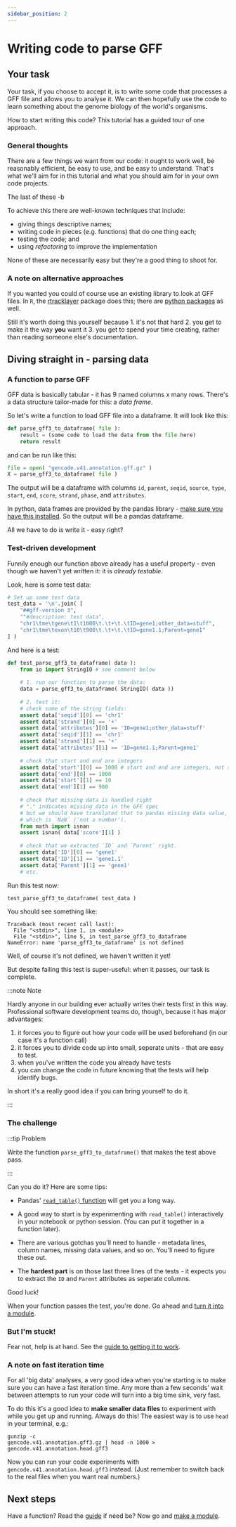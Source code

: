 ```yaml
---
sidebar_position: 2
---
```


# Writing code to parse GFF

## Your task

Your task, if you choose to accept it, is to write some code that processes a GFF file and allows you to analyse
it. We can then hopefully use the code to learn something about the genome biology of the world's organisms.

How to start writing this code? This tutorial has a guided tour of one approach.

### General thoughts

There are a few things we want from our code: it ought to work well, be reasonably efficient, be easy to use, and be easy to understand. That's what we'll aim for in this tutorial and what
you should aim for in your own code projects.

The last of these -b

To achieve this there are well-known techniques that include:

* giving things descriptive names;
* writing code in pieces (e.g. functions) that do one thing each;
* testing the code; and
* using *refactoring* to improve the implementation

None of these are necessarily easy but they're a good thing to shoot for.

### A note on alternative approaches

If you wanted you could of course use an existing library to look at GFF files. In `R`, the [rtracklayer](https://www.bioconductor.org/packages/release/bioc/html/rtracklayer.html) package
does this; there are [python packages](https://pypi.org/project/gff3/) as well.

Still it's worth doing this yourself because 1. it's not that hard 2. you get to make it the way **you** want it 3. you get to spend your time creating, rather than reading someone else's
documentation.

## Diving straight in - parsing data

### A function to parse GFF

GFF data is basically tabular - it has 9 named columns x many rows. There's a data structure tailor-made for this: a *data frame*.

So let's write a function to load GFF file into a dataframe. It will look like this:

```python
def parse_gff3_to_dataframe( file ):
    result = (some code to load the data from the file here)
    return result
```

and can be run like this:
```python
file = open( "gencode.v41.annotation.gff.gz" )
X = parse_gff3_to_dataframe( file )
```

The output will be a dataframe with columns `id`, `parent`, `seqid`, `source`, `type`, `start`, `end`, `score`, `strand`, `phase`, and `attributes`.

In python, data frames are provided by the pandas library - [make sure you have this installed](/prerequisites/pandas.md). So the output will be a pandas dataframe.

All we have to do is write it - easy right?

### Test-driven development

Funnily enough our function above already has a useful property - even though we haven't yet written it: it is *already testable*.

Look, here is some test data:

```python
# Set up some test data
test_data = '\n'.join( [ 
	"##gff-version 3",
	""#description: test data",
	"chr1\tme\tgene\t1\t1000\t.\t+\t.\tID=gene1;other_data=stuff",
	"chr1\tme\texon\t10\t900\t.\t+\t.\tID=gene1.1;Parent=gene1"
] )
```

And here is a test:

```python
def test_parse_gff3_to_dataframe( data ):
	from io import StringIO # see comment below
  	
	# 1. run our function to parse the data:
	data = parse_gff3_to_dataframe( StringIO( data ))
	
	# 2. test it:
	# check some of the string fields:
	assert data['seqid'][0] == 'chr1'
	assert data['strand'][0] == '+'
	assert data['attributes'][0] == 'ID=gene1;other_data=stuff'
	assert data['seqid'][1] == 'chr1'
	assert data['strand'][1] == '+'
	assert data['attributes'][1] == 'ID=gene1.1;Parent=gene1'
  	
	# check that start and end are integers
	assert data['start'][0] == 1000 # start and end are integers, not strings
	assert data['end'][0] == 1000
	assert data['start'][1] == 10
	assert data['end'][1] == 900
	
	# check that missing data is handled right
	# "." indicates missing data in the GFF spec
	# but we should have translated that to pandas missing data value,
	# which is `NaN` ('not a number').
	from math import isnan
	assert isnan( data['score'][1] ) 
	
	# check that we extracted `ID` and `Parent` right.
	assert data['ID'][0] == 'gene1'
	assert data['ID'][1] == 'gene1.1'
	assert data['Parent'][1] == 'gene1'
	# etc.
```

Run this test now:

```python
test_parse_gff3_to_dataframe( test_data )
```

You should see something like:

    Traceback (most recent call last):
      File "<stdin>", line 1, in <module>
      File "<stdin>", line 5, in test_parse_gff3_to_dataframe
    NameError: name 'parse_gff3_to_dataframe' is not defined

Well, of course it's not defined, we haven't written it yet!

But despite failing this test is super-useful: when it passes, our task is complete.

:::note Note

Hardly anyone in our building ever actually writes their tests first in this way. Professional software development teams do, though, because it has major advantages:

1. it forces you to figure out how your code will be used beforehand (in our case it's a function call)
2. it forces you to divide code up into small, seperate units - that are easy to test.
3. when you've written the code you already have tests
4. you can change the code in future knowing that the tests will help identify bugs.

In short it's a really good idea if you can bring yourself to do it.

:::

### The challenge

:::tip Problem

Write the function `parse_gff3_to_dataframe()` that makes the test above pass.

:::

Can you do it?  Here are some tips:

* Pandas' [`read_table()` function](https://pandas.pydata.org/docs/reference/api/pandas.read_table.html#pandas.read_table) will get you a long way.

* A good way to start is by experimenting with `read_table()` interactively in your notebook or python session.  (You can put it together in a function later).

* There are various gotchas you'll need to handle - metadata lines, column names, missing data values, and so on. You'll need to figure these out.

* The **hardest part** is on those last three lines of the tests - it expects you to extract the `ID` and `Parent` attributes as seperate columns.

Good luck!

When your function passes the test, you're done.  Go ahead and [turn it into a module](making_a_module.md).

### But I'm stuck!

Fear not, help is at hand. See the [guide to getting it to work](anatomy_of_getting_it_to_work.md).

### A note on fast iteration time

For all 'big data' analyses, a very good idea when you're starting is to make sure you can have a fast iteration time. Any more than a few seconds' wait between attempts to run your code
will turn into a big time sink, very fast.

To do this it's a good idea to **make smaller data files** to experiment with while you get up and running. Always do this! The
easiest way is to use `head` in your terminal, e.g.:

```
gunzip -c
gencode.v41.annotation.gff3.gz | head -n 1000 > gencode.v41.annotation.head.gff3
```

Now you can run your code experiments with `gencode.v41.annotation.head.gff3` instead. (Just remember to switch back to the real
files when you want real numbers.)

## Next steps

Have a function?  Read the [guide](anatomy_of_getting_it_to_work.md) if need be?  Now go and [make a module](making_a_module.md).


